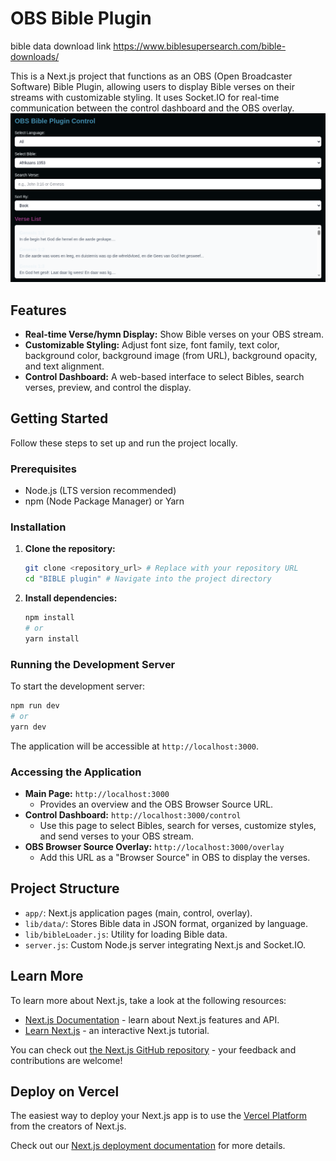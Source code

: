 # OBS Bible Plugin

bible data download link 
https://www.biblesupersearch.com/bible-downloads/

This is a Next.js project that functions as an OBS (Open Broadcaster Software) Bible Plugin, allowing users to display Bible verses on their streams with customizable styling. It uses Socket.IO for real-time communication between the control dashboard and the OBS overlay.
![alt text](image.png)
## Features

*   **Real-time Verse/hymn Display:** Show Bible verses on your OBS stream.
*   **Customizable Styling:** Adjust font size, font family, text color, background color, background image (from URL), background opacity, and text alignment.
*   **Control Dashboard:** A web-based interface to select Bibles, search verses, preview, and control the display.

## Getting Started

Follow these steps to set up and run the project locally.

### Prerequisites

*   Node.js (LTS version recommended)
*   npm (Node Package Manager) or Yarn

### Installation

1.  **Clone the repository:**

    ```bash
    git clone <repository_url> # Replace with your repository URL
    cd "BIBLE plugin" # Navigate into the project directory
    ```

2.  **Install dependencies:**

    ```bash
    npm install
    # or
    yarn install
    ```

### Running the Development Server

To start the development server:

```bash
npm run dev
# or
yarn dev
```

The application will be accessible at `http://localhost:3000`.

### Accessing the Application

*   **Main Page:** `http://localhost:3000`
    *   Provides an overview and the OBS Browser Source URL.
*   **Control Dashboard:** `http://localhost:3000/control`
    *   Use this page to select Bibles, search for verses, customize styles, and send verses to your OBS stream.
*   **OBS Browser Source Overlay:** `http://localhost:3000/overlay`
    *   Add this URL as a "Browser Source" in OBS to display the verses.

## Project Structure

*   `app/`: Next.js application pages (main, control, overlay).
*   `lib/data/`: Stores Bible data in JSON format, organized by language.
*   `lib/bibleLoader.js`: Utility for loading Bible data.
*   `server.js`: Custom Node.js server integrating Next.js and Socket.IO.

## Learn More

To learn more about Next.js, take a look at the following resources:

-   [Next.js Documentation](https://nextjs.org/docs) - learn about Next.js features and API.
-   [Learn Next.js](https://nextjs.org/learn) - an interactive Next.js tutorial.

You can check out [the Next.js GitHub repository](https://github.com/vercel/next.js) - your feedback and contributions are welcome!

## Deploy on Vercel

The easiest way to deploy your Next.js app is to use the [Vercel Platform](https://vercel.com/new?utm_medium=default-template&filter=next.js&utm_source=create-next-app&utm_campaign=create-next-app-readme) from the creators of Next.js.

Check out our [Next.js deployment documentation](https://nextjs.org/docs/app/building-your-application/deploying) for more details.